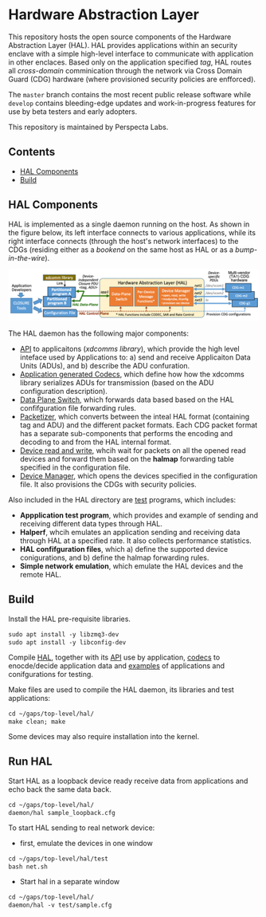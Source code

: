 # Hardware Abstraction Layer
This repository hosts the open source components of the Hardware Abstraction Layer (HAL). HAL provides applications within an security enclave with a simple high-level interface to communicate with application in other enclaces. Based only on the application specified *tag*, HAL routes all *cross-domain* comminication through the network via Cross Domain Guard (CDG) hardware (where provisioned security policies are enfforced).

The `master` branch contains the most recent public release software while `develop` contains bleeding-edge updates and work-in-progress features for use by beta testers and early adopters.

This repository is maintained by Perspecta Labs.

## Contents


- [HAL Components](#HAL-Componenets)
- [Build](#build)

## HAL Components
HAL is implemented as a single daemon running on the host. As shown in the figure below, its left interface connects to various applications, while its right interface connects (through the host's network interfaces) to the CDGs (residing either as a *bookend* on the same host as HAL or as a *bump-in-the-wire*).

![HAL interfaces between applications and Network Interfaces.](hal_api.png)

The HAL daemon has the following major components:
- [API](api/) to applicaitons (*xdcomms library*), which provide the high level inteface used by Applications to: a) send and receive Applicaiton Data Units (ADUs), and b) describe the ADU confuration.
- [Application generated Codecs](appgen/), which define how how the xdcomms library serializes ADUs for transmission (based on the ADU configuration description).
- [Data Plane Switch](daemon/), which forwards data based based on the HAL confifguration file forwarding rules.
- [Packetizer](daemon/), which converts between the inteal HAL format (containing tag and ADU) and the different packet formats. Each CDG packet format has a separate sub-components that performs the encoding and decoding to and from the HAL internal format.
- [Device read and write](daemon/), whcih wait for packets on all the opened read devices and forward them based on the **halmap** forwarding table specified in the configuration file.
- [Device Manager](daemon/), which opens the devices specified in the configuration file. It also provisions the CDGs with security policies. 


Also included in the HAL directory are [test](test/) programs, which includes:
- **Appplication test program**, which provides and example of sending and receiving different data types through HAL.
- **Halperf**, whcih emulates an application sending and receiving data through HAL at a specified rate. It also collects performance statistics.
- **HAL confifguration files**, which a) define the supported device conigurations, and b) define the halmap forwarding rules.
- **Simple network emulation**, which emulate the HAL devices and the remote HAL.


## Build

Install the HAL pre-requisite libraries.
```
sudo apt install -y libzmq3-dev
sudo apt install -y libconfig-dev
```

Compile [HAL](daemon), together with its [API](api/) use by application, [codecs](codecs/) to enocde/decide application data and [examples](/test) of applications and conifgurations for testing.

Make files are used to compile the HAL daemon, its libraries and test applications:
```
cd ~/gaps/top-level/hal/
make clean; make
```
Some devices may also require installation into the kernel.

## Run HAL

Start HAL as a loopback device ready receive data from applications and echo back the same data back.
```
cd ~/gaps/top-level/hal/
daemon/hal sample_loopback.cfg
```

To start HAL sending to real network device:
- first, emulate the devices in one window
```
cd ~/gaps/top-level/hal/test
bash net.sh
```
- Start hal in a separate window
```
cd ~/gaps/top-level/hal/
daemon/hal -v test/sample.cfg
```
